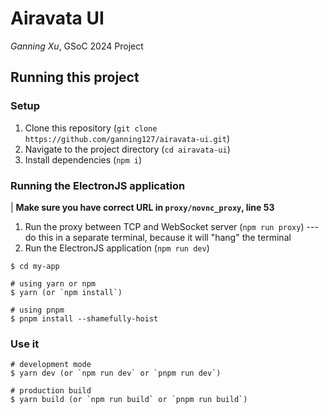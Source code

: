 # Airavata UI

*Ganning Xu*, GSoC 2024 Project

## Running this project

### Setup
1. Clone this repository (`git clone https://github.com/ganning127/airavata-ui.git`)
2. Navigate to the project directory (`cd airavata-ui`)
3. Install dependencies (`npm i`)

### Running the ElectronJS application
| **Make sure you have correct URL in `proxy/novnc_proxy`, line 53**

1. Run the proxy between TCP and WebSocket server (`npm run proxy`) --- do this in a separate terminal, because it will "hang" the terminal
2. Run the ElectronJS application (`npm run dev`)



```
$ cd my-app

# using yarn or npm
$ yarn (or `npm install`)

# using pnpm
$ pnpm install --shamefully-hoist
```

### Use it

```
# development mode
$ yarn dev (or `npm run dev` or `pnpm run dev`)

# production build
$ yarn build (or `npm run build` or `pnpm run build`)
```
